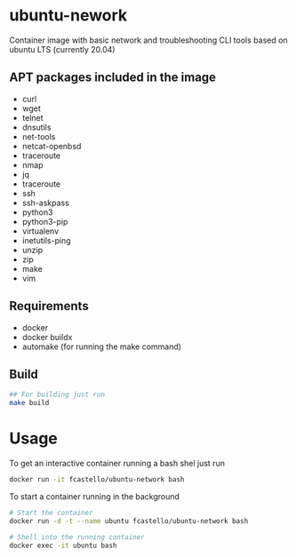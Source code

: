 # ubuntu-nework
Container image with basic network and troubleshooting CLI tools based on ubuntu LTS (currently 20.04)

## APT packages included in the image

- curl
- wget
- telnet
- dnsutils
- net-tools
- netcat-openbsd
- traceroute
- nmap
- jq
- traceroute
- ssh
- ssh-askpass
- python3
- python3-pip
- virtualenv
- inetutils-ping
- unzip
- zip
- make
- vim



## Requirements
- docker
- docker buildx
- automake (for running the make command)

## Build
```bash
## For building just run
make build
```

# Usage

To get an interactive container running a bash shel just run 
```bash
docker run -it fcastello/ubuntu-network bash
```

To start a container running in the background 
```bash
# Start the container
docker run -d -t --name ubuntu fcastello/ubuntu-network bash

# Shell into the running container
docker exec -it ubuntu bash
```